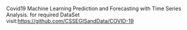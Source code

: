  Covid19 Machine Learning Prediction and Forecasting with Time Series Analysis.
 for required DataSet visit:https://github.com/CSSEGISandData/COVID-19
 
 

